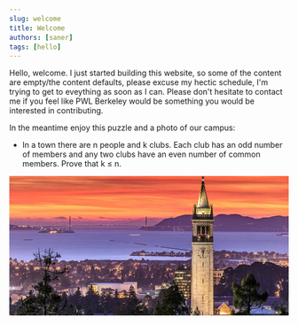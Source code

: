 ```yaml
---
slug: welcome
title: Welcome
authors: [saner]
tags: [hello]
---
```


Hello, welcome. I just started building this website, so some of the content are empty/the content defaults, please excuse my hectic schedule, I'm trying to get to eveything as soon as I can. Please don't hesitate to contact me if you feel like PWL Berkeley would be something you would be interested in contributing.

In the meantime enjoy this puzzle and a photo of our campus:

- In a town there are n people and k clubs. Each club has an odd number of members and any two clubs have an even number of common members. Prove that k ≤ n.

![UC Berkeley](uc-berkeley.jpg)



